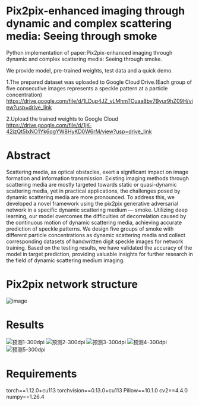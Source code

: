 # Pix2pix-enhanced imaging through dynamic and complex scattering media: Seeing through smoke

Python implementation of paper:Pix2pix-enhanced imaging through dynamic and complex scattering media: Seeing through smoke. 

We provide model, pre-trained weights, test data and a quick demo.

1.The prepared dataset was uploaded to Google Cloud Drive.(Each group of five consecutive images represents a speckle pattern at a particle concentration)
  https://drive.google.com/file/d/1LDup4JZ_vLMhmTCuaa8bv7Byur9hZ09H/view?usp=drive_link
  
2.Upload the trained weights to Google Cloud
  https://drive.google.com/file/d/1jK-42izQt5IxNO1Yk6ogYW8HyKD0W6rM/view?usp=drive_link

 # Abstract
 Scattering media, as optical obstacles, exert a significant impact on image formation and information transmission. Existing imaging methods through scattering media are mostly targeted towards static or quasi-dynamic scattering media, yet in practical applications, the challenges posed by dynamic scattering media are more pronounced. To address this, we developed a novel framework using the pix2pix generative adversarial network in a specific dynamic scattering medium — smoke. Utilizing deep learning, our model overcomes the difficulties of decorrelation caused by the continuous motion of dynamic scattering media, achieving accurate  prediction of speckle patterns. We design five groups of smoke with different particle concentrations as dynamic scattering media and collect corresponding datasets of handwritten digit speckle images for network training. Based on the testing results, we have validated the accuracy of the model in target prediction, providing valuable insights for further research in the field of dynamic scattering medium imaging.

# Pix2pix network structure
![image](https://github.com/3091578729/Dynamic-scattering-medium-imaging-based-on-pix2pix/assets/75689416/513fefd9-3c4b-4036-83f0-983c24284f33)

# Results

![预测1-300dpi](https://github.com/3091578729/Pix2pix-enhanced-imaging-through-dynamic-and-complex-scattering-media/assets/75689416/aca43ab6-c48f-49fd-9eaf-cf505006c5d9)
![预测2-300dpi](https://github.com/3091578729/Pix2pix-enhanced-imaging-through-dynamic-and-complex-scattering-media/assets/75689416/ccb47e55-9a7c-4f75-87f6-91ee3ea27d24)
![预测3-300dpi](https://github.com/3091578729/Pix2pix-enhanced-imaging-through-dynamic-and-complex-scattering-media/assets/75689416/b3ff1df7-3f0b-460d-9ec0-73b948856a2f)
![预测4-300dpi](https://github.com/3091578729/Pix2pix-enhanced-imaging-through-dynamic-and-complex-scattering-media/assets/75689416/ff55a6a1-e2f9-47ad-9974-d4e827557b16)
![预测5-300dpi](https://github.com/3091578729/Pix2pix-enhanced-imaging-through-dynamic-and-complex-scattering-media/assets/75689416/41c4e28b-7747-495e-84aa-fe1e0b8301ac)

# Requirements
torch==1.12.0+cu113
torchvision==0.13.0+cu113
Pillow==10.1.0
cv2==4.4.0
numpy==1.26.4


  
